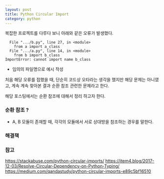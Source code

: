 ```yaml
---
layout: post
title: Python Circular Import
category: python
---
```

복잡한 프로젝트를 다루다 보니 아래와 같은 오류가 발생했다.

~~~
  File ".../b.py", line 27, in <module>
    from a import a_class
  File ".../a.py", line 14, in <module>
    from b import b_class
ImportError: cannot import name b_class
~~~
* 임의의 파일명으로 예시 작성

처음 해당 오류를 접했을 때, 단순히 코드상 오타라는 생각을 했지만 해당 문제는 아니였고,
계속 계속 찾아본 결과 순환 참조 관련한 문제라고 한다.

해당 포스팅에서는 순환 참조에 대해서 정리 하고자 한다.

### 순환 참조 ?

* A, B 모듈이 존재할 때, 각각의 모듈에서 서로 상대방을 참조하는 경우를 말한다.

### 해결책


### 참고

https://stackabuse.com/python-circular-imports/
https://item4.blog/2017-12-03/Resolve-Circular-Dependency-on-Python-Typing/
https://medium.com/qandastudy/python-circular-imports-e89c5bf16510
